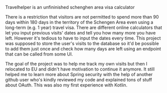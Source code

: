 Travelhelper is an unfininished schenghen area visa calculator

There is a restriction that visitors are not permitted to spend more than 90 days within 180 days in the territory of the Schengen Area even using a long-term (e.g. 1 year) travel visa.
There are different online calculators that let you input previous visits' dates and tell you how many more you have left. However it's tedious to have to input the dates every time.
This project was supposed to store the user's visits to the database so it'd be possible to add them just once and check how many days are left using an endpoint that can be called from some UI.

The goal of the project was to help me track my own visits but then I relocated to EU and didn't have motivation to continue it anymore. 
It still helped me to learn more about Spring security with the help of another github user who's kindly reviewed my code and explained tons of stuff about OAuth. This was also my first experience with Kotlin.
